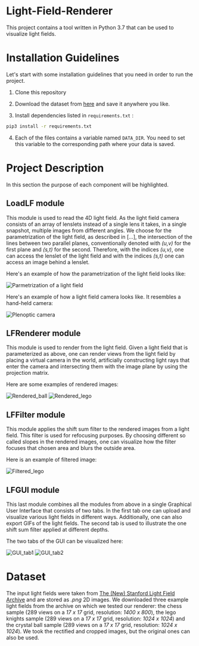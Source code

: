 # Light-Field-Renderer
This project contains a tool written in Python 3.7 that can be used to visualize light fields.

# Installation Guidelines
Let's start with some installation guidelines that you need in order to run the project.
1. Clone this repository

2. Download the dataset from [here](https://drive.google.com/drive/folders/138X2FuErr7cYO8ww1dQBrEjj7G8q0mUr?usp=sharing) and save it anywhere you like.

3. Install dependencies listed in ``` requirements.txt ``` :
```bash 
pip3 install -r requirements.txt
```
4. Each of the files contains a variable named ``` DATA_DIR ```.
You need to set this variable to the corresponding path where your data is saved.

# Project Description
In this section the purpose of each component will be highlighted.
## LoadLF module
This module is used to read the 4D light field. As the light field camera consists of an array of lenslets instead of a single lens it takes, in a single snapshot, multiple images from different angles.
We choose for the parametrization of the light field, as described in [...], the intersection of the lines between two parallel planes, conventionally denoted with _(u,v)_ for the first plane and _(s,t)_ for the second.
Therefore, with the indices _(u,v)_, one can access the lenslet of the light field and with the indices _(s,t)_ one can access an image behind a lenslet.

Here's an example of how the parametrization of the light field looks like:

![Parmetrization of a light field](assets/light_slab.png)


Here's an example of how a light field camera looks like. It resembles a hand-held camera: 

![Plenoptic camera](assets/plenoptic-camera-real.png)


## LFRenderer module
This module is used to render from the light field.
Given a light field that is parameterized as above, one can render views from the light field by placing a virtual camera in the world, artificially constructing light rays that enter the camera and intersecting them with the image plane by using the projection matrix.  

Here are some examples of rendered images:

![Rendered_ball](assets/renderer-ball.png) ![Rendered_lego](assets/renderer-lego.png)

## LFFilter module
This module applies the shift sum filter to the rendered images from a light field.
This filter is used for refocusing purposes.
By choosing different so called slopes in the rendered images, one can visualize how the filter focuses that chosen area and blurs the outside area.

Here is an example of filtered image:

![Filtered_lego](assets/filt-center.png)

## LFGUI module
This last module combines all the modules from above in a single Graphical User Interface that consists of two tabs.
In the first tab one can upload and visualize various light fields in different ways. Additionally, one can also export GIFs of the light fields.
The second tab is used to illustrate the one shift sum filter applied at different depths.

The two tabs of the GUI can be visualized here:

![GUI_tab1](assets/gui-tab1.png) ![GUI_tab2](assets/gui-tab2.png)

# Dataset
The input light fields were taken from [The (New) Stanford Light Field Archive](http://graphics.stanford.edu/data/LF/) and are stored as _.png_ 2D images. 
We downloaded three example light fields from the archive on which we tested our renderer: 
the chess sample (289 views on a _17 x 17_ grid, resolution: _1400 x 800_), 
the lego knights sample (289 views on a _17 x 17_ grid, resolution: _1024 x 1024_) 
and the crystal ball sample (289 views on a _17 x 17_ grid, resolution: _1024 x 1024_).
We took the rectified and cropped images, but the original ones can also be used.

